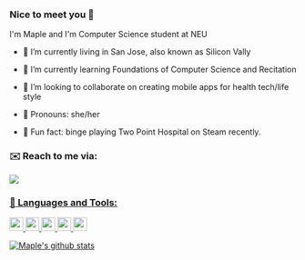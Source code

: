### Nice to meet you 👋

I'm Maple and I'm Computer Science student at NEU
- 🔭 I’m currently living in San Jose, also known as Silicon Vally 
- 🤔 I’m currently learning Foundations of Computer Science and Recitation
- 🌱 I’m looking to collaborate on creating mobile apps for health tech/life style

- 🍁 Pronouns: she/her
- 🏥 Fun fact: binge playing Two Point Hospital on Steam recently.

### ✉️ Reach to me via:
<p align="left">
<a href="https://www.linkedin.com/in/maplez/">
  <img src="https://img.shields.io/badge/linkedin-%230077B5.svg?&style=for-the-badge&logo=linkedin&logoColor=white"/>
</p>

### 🧰 Languages and Tools:
<p align="left">
  <code><img height="24" src="https://github.com/maplezoo/programming-languages-logos/blob/master/src/java/java.png"></code>  
  <code><img height="24" src="https://github.com/maplezoo/programming-languages-logos/blob/master/src/javascript/javascript.png"></code>  
  <code><img height="24" src="https://github.com/maplezoo/programming-languages-logos/blob/master/src/html/html.png"></code>  
  <code><img height="24" src="https://github.com/maplezoo/programming-languages-logos/blob/master/src/css/css.png"></code>  
  <code><img height="24" src="https://github.com/maplezoo/programming-languages-logos/blob/master/src/python/python.png"></code>  

</p>

[![Maple's github stats](https://github-readme-stats.vercel.app/api?username=maplezoo&show_icons=true&theme=slateorange)](https://github.com/maplezhu7/github-readme-stats)

